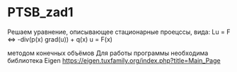 # PTSB_zad1

Решаем уравнение, описывающее стационарные проецссы, вида:
       Lu = F          <=>            -div(p(x) grad(u)) + q(x) u = F(x)

методом конечных объёмов
Для работы программы необходима библиотека Eigen
https://eigen.tuxfamily.org/index.php?title=Main_Page
